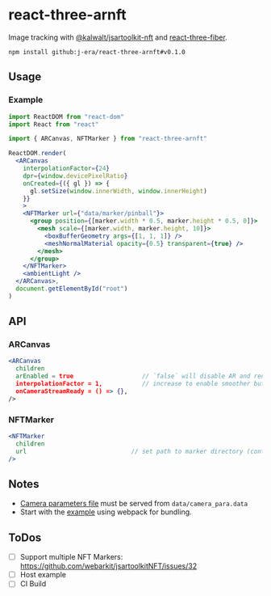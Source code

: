 # react-three-arnft

Image tracking with [@kalwalt/jsartoolkit-nft](https://github.com/webarkit/jsartoolkitNFT) and [react-three-fiber](https://github.com/pmndrs/react-three-fiber).


```
npm install github:j-era/react-three-arnft#v0.1.0
```

## Usage

### Example
```jsx
import ReactDOM from "react-dom"
import React from "react"

import { ARCanvas, NFTMarker } from "react-three-arnft"

ReactDOM.render(
  <ARCanvas
    interpolationFactor={24}
    dpr={window.devicePixelRatio}
    onCreated={({ gl }) => {
      gl.setSize(window.innerWidth, window.innerHeight)
    }}
    >
    <NFTMarker url={"data/marker/pinball"}>
      <group position={[marker.width * 0.5, marker.height * 0.5, 0]}>
        <mesh scale={[marker.width, marker.height, 10]}>
          <boxBufferGeometry args={[1, 1, 1]} />
          <meshNormalMaterial opacity={0.5} transparent={true} />
        </mesh>
      </group>
    </NFTMarker>
    <ambientLight />
  </ARCanvas>,
  document.getElementById("root")
)

```

## API

### ARCanvas

```jsx
<ARCanvas
  children                                       
  arEnabled = true                   // `false` will disable AR and render children into regular r3f <Canvas />
  interpolationFactor = 1,           // increase to enable smoother but slower tracking
  onCameraStreamReady = () => {},
/>
```

### NFTMarker

```jsx
<NFTMarker
  children
  url                             // set path to marker directory (contaiing: *.fset, *.fset3 and *.iset)
/>
```

## Notes
- [Camera parameters file](./example/data/camera_para.dat) must be served from `data/camera_para.data`
- Start with the [example](./example) using webpack for bundling.

## ToDos
- [ ] Support multiple NFT Markers: https://github.com/webarkit/jsartoolkitNFT/issues/32
- [ ] Host example
- [ ] CI Build